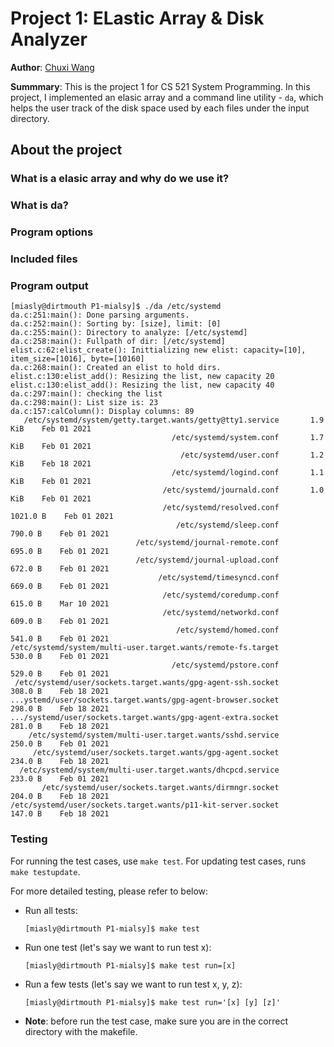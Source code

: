 # Project 1: ELastic Array & Disk Analyzer 

**Author**: [Chuxi Wang](https://github.com/mialsy "click here to see my awesome profile (not really awesome)") 

**Summmary**: This is the project 1 for CS 521 System Programming. In this project, I implemented an elasic array and a command line utility - ```da```, which helps the user track of the disk space used by each files under the input directory. 

## About the project

### What is a elasic array and why do we use it?

### What is da? 

### Program options

### Included files

### Program output

```console
[miasly@dirtmouth P1-mialsy]$ ./da /etc/systemd
da.c:251:main(): Done parsing arguments.
da.c:252:main(): Sorting by: [size], limit: [0]
da.c:255:main(): Directory to analyze: [/etc/systemd]
da.c:258:main(): Fullpath of dir: [/etc/systemd]
elist.c:62:elist_create(): Inittializing new elist: capacity=[10], item_size=[1016], byte=[10160]
da.c:268:main(): Created an elist to hold dirs. 
elist.c:130:elist_add(): Resizing the list, new capacity 20
elist.c:130:elist_add(): Resizing the list, new capacity 40
da.c:297:main(): checking the list 
da.c:298:main(): List size is: 23
da.c:157:calColumn(): Display columns: 89
   /etc/systemd/system/getty.target.wants/getty@tty1.service       1.9 KiB    Feb 01 2021
                                    /etc/systemd/system.conf       1.7 KiB    Feb 01 2021
                                      /etc/systemd/user.conf       1.2 KiB    Feb 18 2021
                                    /etc/systemd/logind.conf       1.1 KiB    Feb 01 2021
                                  /etc/systemd/journald.conf       1.0 KiB    Feb 01 2021
                                  /etc/systemd/resolved.conf      1021.0 B    Feb 01 2021
                                     /etc/systemd/sleep.conf       790.0 B    Feb 01 2021
                            /etc/systemd/journal-remote.conf       695.0 B    Feb 01 2021
                            /etc/systemd/journal-upload.conf       672.0 B    Feb 01 2021
                                 /etc/systemd/timesyncd.conf       669.0 B    Feb 01 2021
                                  /etc/systemd/coredump.conf       615.0 B    Mar 10 2021
                                  /etc/systemd/networkd.conf       609.0 B    Feb 01 2021
                                     /etc/systemd/homed.conf       541.0 B    Feb 01 2021
/etc/systemd/system/multi-user.target.wants/remote-fs.target       530.0 B    Feb 01 2021
                                    /etc/systemd/pstore.conf       529.0 B    Feb 01 2021
 /etc/systemd/user/sockets.target.wants/gpg-agent-ssh.socket       308.0 B    Feb 18 2021
...ystemd/user/sockets.target.wants/gpg-agent-browser.socket       298.0 B    Feb 18 2021
.../systemd/user/sockets.target.wants/gpg-agent-extra.socket       281.0 B    Feb 18 2021
    /etc/systemd/system/multi-user.target.wants/sshd.service       250.0 B    Feb 01 2021
     /etc/systemd/user/sockets.target.wants/gpg-agent.socket       234.0 B    Feb 18 2021
  /etc/systemd/system/multi-user.target.wants/dhcpcd.service       233.0 B    Feb 01 2021
       /etc/systemd/user/sockets.target.wants/dirmngr.socket       204.0 B    Feb 18 2021
/etc/systemd/user/sockets.target.wants/p11-kit-server.socket       147.0 B    Feb 18 2021
```


### Testing

For running the test cases, use ```make test```. For updating test cases, runs ```make testupdate```. 

For more detailed testing, please refer to below:

- Run all tests:
    ```console
    [miasly@dirtmouth P1-mialsy]$ make test
    ```
- Run one test (let's say we want to run test x):
    ```console
    [miasly@dirtmouth P1-mialsy]$ make test run=[x]
    ```

- Run a few tests (let's say we want to run test x, y, z):
    ```console
    [miasly@dirtmouth P1-mialsy]$ make test run='[x] [y] [z]'
    ```

- **Note**: before run the test case, make sure you are in the correct directory with the makefile.